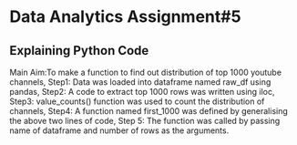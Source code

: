 # Data Analytics Assignment#5

## Explaining Python Code
Main Aim:To make a function to find out distribution of top 1000 youtube channels,
Step1:
Data was loaded into dataframe named raw_df using pandas,
Step2:
A code to extract top 1000 rows was written using iloc,
Step3:
value_counts() function was used to count the distribution of channels,
Step4:
A function named first_1000 was defined by generalising the above two lines of code,
Step 5:
The function was called by passing name of dataframe and number of rows as the arguments.
